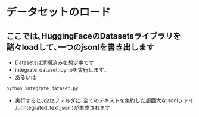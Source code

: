 # データセットのロード
## ここでは､HuggingFaceのDatasetsライブラリを諸々loadして､一つのjsonlを書き出します
- Datasetsは清掃済みを想定中です
- integrate_dataset.ipynbを実行します｡
- あるいは
~~~
python integrate_dataset.py
~~~

- 実行すると､[data](../../data)フォルダに､全てのテキストを集約した超巨大なjsonlファイル(integrated_text.jsonl)が生成されます
